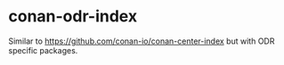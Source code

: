# conan-odr-index

Similar to https://github.com/conan-io/conan-center-index but with ODR specific packages.

